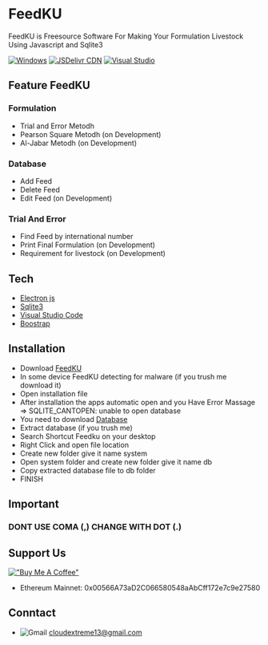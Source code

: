 # FeedKU
FeedKU is Freesource Software For Making Your Formulation Livestock Using Javascript and Sqlite3

[![Windows](https://svgshare.com/i/ZhY.svg)](https://svgshare.com/i/ZhY.svg) [![JSDelivr CDN](https://data.jsdelivr.com/v1/package/gh/<zxmodren>/<FeedKU>/badge?style=rounded)](https://www.jsdelivr.com/package/gh/<zxmodren>/<FeedKU>) [![Visual Studio](https://img.shields.io/badge/--6C33AF?logo=visual%20studio)](https://visualstudio.microsoft.com/)

## Feature FeedKU
### Formulation
+ Trial and Error Metodh
+ Pearson Square Metodh (on Development)
+ Al-Jabar Metodh (on Development)
### Database
+ Add Feed
+ Delete Feed
+ Edit Feed (on Development)
### Trial And Error
+ Find Feed by international number
+ Print Final Formulation (on Development)
+ Requirement  for livestock (on Development)

## Tech
+ [Electron js](https://www.electronjs.org/)
+ [Sqlite3](https://www.sqlite.org/)
+ [Visual Studio Code](https://code.visualstudio.com/)
+ [Boostrap](https://getbootstrap.com/)

## Installation
+ Download [FeedKU](https://github.com/zxmodren/FeedKU/releases/download/v1.0.0/feedku-Setup-1.0.0.exe)
+ In some device FeedKU detecting for malware (if you trush me download it)
+ Open installation file
+ After installation the apps automatic open and you Have Error Massage => SQLITE_CANTOPEN: unable to open database
+ You need to download [Database](https://github.com/zxmodren/FeedKU/releases/download/v1.0.0/system.rar)
+ Extract database (if you trush me)
+ Search Shortcut Feedku on your desktop
+ Right Click and open file location
+ Create new folder give it name system
+ Open system folder and create new folder give it name db
+ Copy extracted database file to db folder
+ FINISH

## Important
### DONT USE COMA (,) CHANGE WITH DOT (.)


## Support Us
[!["Buy Me A Coffee"](https://www.buymeacoffee.com/assets/img/custom_images/orange_img.png)](https://www.buymeacoffee.com/aryaferdya9)
+ Ethereum Mainnet: 0x00566A73aD2C066580548aAbCff172e7c9e27580


## Conntact
+ ![Gmail](https://img.shields.io/badge/Gmail-D14836?style=for-the-badge&logo=gmail&logoColor=white) cloudextreme13@gmail.com
